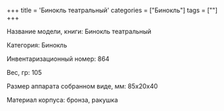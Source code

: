 +++
title = 'Бинокль театральный'
categories = ["Бинокль"]
tags = [""]
+++

Название модели, книги: Бинокль театральный

Категория: Бинокль

Инвентаризационный номер: 864

Вес, гр: 105

Размер аппарата  собранном виде, мм: 85х20х40

Материал корпуса: бронза, ракушка

